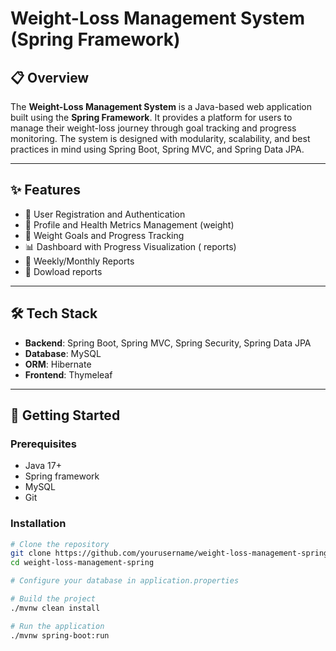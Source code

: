 
# Weight-Loss Management System (Spring Framework)

## 📋 Overview

The **Weight-Loss Management System** is a Java-based web application built using the **Spring Framework**. It provides a platform for users to manage their weight-loss journey through goal tracking and progress monitoring. The system is designed with modularity, scalability, and best practices in mind using Spring Boot, Spring MVC, and Spring Data JPA.

---

## ✨ Features

- 🔐 User Registration and Authentication
- 🧍 Profile and Health Metrics Management (weight)
- 🎯 Weight Goals and Progress Tracking
- 📊 Dashboard with Progress Visualization ( reports)
- 📅 Weekly/Monthly Reports
- 📧 Dowload reports

---

## 🛠️ Tech Stack

- **Backend**: Spring Boot, Spring MVC, Spring Security, Spring Data JPA
- **Database**: MySQL
- **ORM**: Hibernate
- **Frontend**: Thymeleaf 

---

## 🚀 Getting Started

### Prerequisites

- Java 17+
- Spring framework
- MySQL
- Git

### Installation

```bash
# Clone the repository
git clone https://github.com/yourusername/weight-loss-management-spring.git
cd weight-loss-management-spring

# Configure your database in application.properties

# Build the project
./mvnw clean install

# Run the application
./mvnw spring-boot:run

